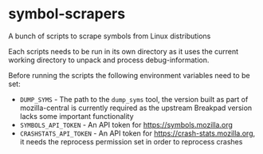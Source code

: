 # symbol-scrapers
A bunch of scripts to scrape symbols from Linux distributions

Each scripts needs to be run in its own directory as it uses the current
working directory to unpack and process debug-information.

Before running the scripts the following environment variables need to be set:

* `DUMP_SYMS` - The path to the `dump_syms` tool, the version built as part
  of mozilla-central is currently required as the upstream Breakpad version
  lacks some important functionality
* `SYMBOLS_API_TOKEN` - An API token for https://symbols.mozilla.org
* `CRASHSTATS_API_TOKEN` - An API token for https://crash-stats.mozilla.org, it
  needs the reprocess permission set in order to reprocess crashes
